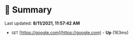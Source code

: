 # 📖 Summary
Last updated: **8/11/2021, 11:57:42 AM**

- `GET` [https://google.com](https://google.com) - **Up** (163ms)
